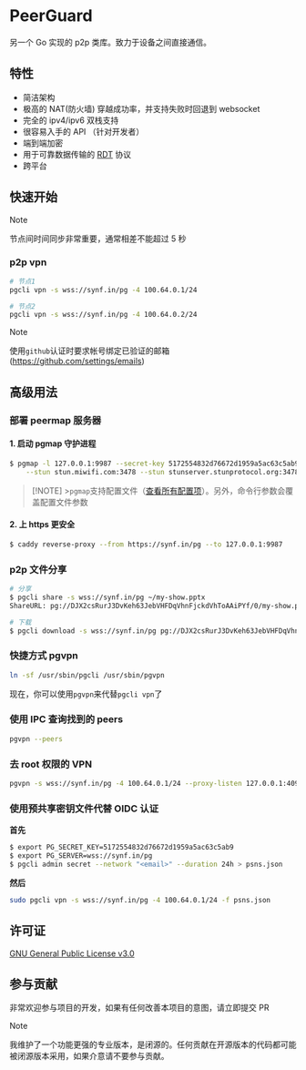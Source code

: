 # PeerGuard

另一个 Go 实现的 p2p 类库。致力于设备之间直接通信。

## 特性

- 简洁架构
- 极高的 NAT(防火墙) 穿越成功率，并支持失败时回退到 websocket
- 完全的 ipv4/ipv6 双栈支持
- 很容易入手的 API （针对开发者）
- 端到端加密
- 用于可靠数据传输的 [RDT](https://github.com/sigcn/pg/tree/main/rdt) 协议
- 跨平台

## 快速开始

> [!NOTE]
> 节点间时间同步非常重要，通常相差不能超过 5 秒

### p2p vpn

```sh
# 节点1
pgcli vpn -s wss://synf.in/pg -4 100.64.0.1/24
```

```sh
# 节点2
pgcli vpn -s wss://synf.in/pg -4 100.64.0.2/24
```

> [!NOTE]
> 使用`github`认证时要求帐号绑定已验证的邮箱 (https://github.com/settings/emails)

## 高级用法

### 部署 peermap 服务器

#### 1. 启动 pgmap 守护进程

```sh
$ pgmap -l 127.0.0.1:9987 --secret-key 5172554832d76672d1959a5ac63c5ab9 \
    --stun stun.miwifi.com:3478 --stun stunserver.stunprotocol.org:3478
```

> [!NOTE] >`pgmap`支持配置文件（[查看所有配置项](https://github.com/sigcn/pg/blob/main/peermap/config.go#L20)）。另外，命令行参数会覆盖配置文件参数

#### 2. 上 https 更安全

```sh
$ caddy reverse-proxy --from https://synf.in/pg --to 127.0.0.1:9987
```

### p2p 文件分享

```sh
# 分享
$ pgcli share -s wss://synf.in/pg ~/my-show.pptx
ShareURL: pg://DJX2csRurJ3DvKeh63JebVHFDqVhnFjckdVhToAAiPYf/0/my-show.pptx
```

```sh
# 下载
$ pgcli download -s wss://synf.in/pg pg://DJX2csRurJ3DvKeh63JebVHFDqVhnFjckdVhToAAiPYf/0/my-show.pptx
```

### 快捷方式 pgvpn

```sh
ln -sf /usr/sbin/pgcli /usr/sbin/pgvpn
```

现在，你可以使用`pgvpn`来代替`pgcli vpn`了

### 使用 IPC 查询找到的 peers

```sh
pgvpn --peers
```

### 去 root 权限的 VPN

```sh
pgvpn -s wss://synf.in/pg -4 100.64.0.1/24 --proxy-listen 127.0.0.1:4090 --forward tcp://127.0.0.1:80 --forward udp://8.8.8.8:53
```

### 使用预共享密钥文件代替 OIDC 认证

**首先**

```sh
$ export PG_SECRET_KEY=5172554832d76672d1959a5ac63c5ab9
$ export PG_SERVER=wss://synf.in/pg
$ pgcli admin secret --network "<email>" --duration 24h > psns.json
```

**然后**

```sh
sudo pgcli vpn -s wss://synf.in/pg -4 100.64.0.1/24 -f psns.json
```

## 许可证

[GNU General Public License v3.0](https://github.com/sigcn/pg/blob/main/LICENSE)

## 参与贡献

非常欢迎参与项目的开发，如果有任何改善本项目的意图，请立即提交 PR

> [!NOTE]
> 我维护了一个功能更强的专业版本，是闭源的。任何贡献在开源版本的代码都可能被闭源版本采用，如果介意请不要参与贡献。
